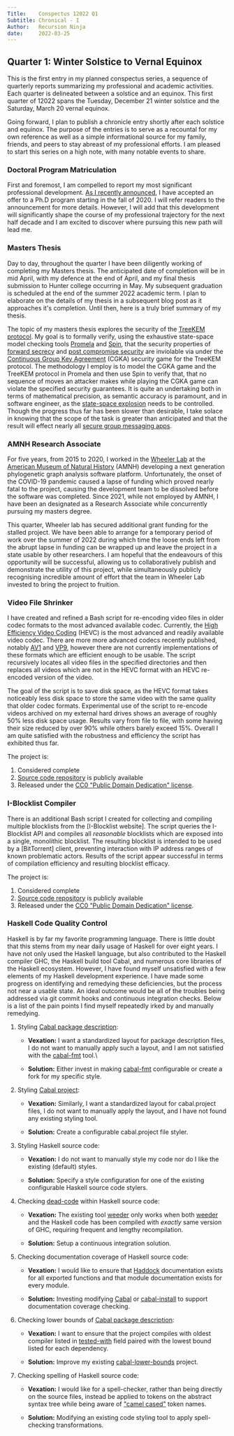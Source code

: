 ```yaml
---
Title:    Conspectus 12022 Q1
Subtitle: Chronical - I
Author:   Recursion Ninja
date:     2022-03-25
---
```


## Quarter 1: Winter Solstice to Vernal Equinox

This is the first entry in my planned conspectus series, a sequence of quarterly reports summarizing my professional and academic activities.
Each quarter is delineated between a solstice and an equinox.
This first quarter of 12022 spans the Tuesday, December 21 winter solstice and the Saturday, March 20 vernal equinox.

Going forward, I plan to publish a chronicle entry shortly after each solstice and equinox.
The purpose of the entries is to serve as a recountal for my own reference as well as a simple informational source for my family, friends, and peers to stay abreast of my professional efforts.
I am pleased to start this series on a high note, with many notable events to share.


### Doctoral Program Matriculation

First and foremost, I am compelled to report my most significant professional development.
[As I recently announced][0], I have accepted an offer to a Ph.D program starting in the fall of 2020.
I will refer readers to the announcement for more details.
However, I will add that this development will significantly shape the course of my professional trajectory for the next half decade and I am excited to discover where pursuing this new path will lead me.


### Masters Thesis

Day to day, throughout the quarter I have been diligently working of completing my Masters thesis.
The anticipated date of completion will be in mid April, with my defence at the end of April, and my final thesis submission to Hunter college occurring in May.
My subsequent graduation is scheduled at the end of the summer 2022 academic term.
I plan to elaborate on the details of my thesis in a subsequent blog post as it approaches it's completion.
Until then, here is a truly brief summary of my thesis.

The topic of my masters thesis explores the security of the [TreeKEM protocol][6].
My goal is to formally verify, using the exhaustive state-space model checking tools [Promela][4] and [Spin][5], that the security properties of [forward secrecy][1] and [post compromise security][2] are inviolable via under the [Continuous Group Key Agreement][7] (CGKA) security game for the TreeKEM protocol.
The methodology I employ is to model the CGKA game and the TreeKEM protocol in Promela and then use Spin to verify that, that no sequence of moves an attacker makes while playing the CGKA game can violate the specified security guarantees.
It is quite an undertaking both in terms of mathematical precision, as semantic accuracy is paramount, and in software engineer, as the [state-space explosion][8] needs to be controlled.
Though the progress thus far has been slower than desirable, I take solace in knowing that the scope of the task is greater than anticipated and that the result will effect nearly all [secure group messaging apps][3].


### AMNH Research Associate

For five years, from 2015 to 2020, I worked in the [Wheeler Lab][9] at the [American Museum of Natural History][10] (AMNH) developing a next generation phylogenetic graph analysis software platform.
Unfortunately, the onset of the COVID-19 pandemic caused a lapse of funding which proved nearly fatal to the project, causing the development team to be dissolved before the software was completed.
Since 2021, while not employed by AMNH, I have been an designated as a Research Associate while concurrently pursuing my masters degree.

This quarter, Wheeler lab has secured additional grant funding for the stalled project.
We have been able to arrange for a temporary period of work over the summer of 2022 during which time the loose ends left from the abrupt lapse in funding can be wrapped up and leave the project in a state usable by other researchers.
I am hopeful that the endeavours of this opportunity will be successful, allowing us to collaboratively publish and demonstrate the utility of this project, while simultaneously publicly recognising incredible amount of effort that the team in Wheeler Lab invested to bring the project to fruition.


### Video File Shrinker

I have created and refined a Bash script for re-encoding video files in older codec formats to the most advanced available codec.
Currently, the [High Efficiency Video Coding][12] (HEVC) is the most advanced and readily available video codec.
There are more more advanced codecs recently published, notably [AV1][13] and [VP9][14], however there are not currently implementations of these formats which are efficient enough to be usable.
The script recursively locates all video files in the specified directories and then replaces all videos which are not in the HEVC format with an HEVC re-encoded version of the video.

The goal of the script is to save disk space, as the HEVC format takes noticeably less disk space to store the same video with the same quality that older codec formats.
Experimental use of the script to re-encode videos archived on my external hard drives shows an average of roughly 50% less disk space usage.
Results vary from file to file, with some having their size reduced by over 90% while others barely exceed 15%.
Overall I am quite satisfied with the robustness and efficiency the script has exhibited thus far.

The project is:

  1. Considered complete
  2. [Source code repository][11] is publicly available
  3. Released under the [CC0 "Public Domain Dedication" license][18].


### I-Blocklist Compiler

There is an additional Bash script I created for collecting and compiling multiple blocklists from the [I-Blocklist website].
The script queries the I-Blocklist API and compiles all *reasonable* blocklists which are exposed into a single, monolithic blocklist.
The resulting blocklist is intended to be used by a [BitTorrent] client, preventing interaction with IP address ranges of known problematic actors.
Results of the script appear successful in terms of compilation efficiency and resulting blocklist efficacy.

The project is:

  1. Considered complete
  2. [Source code repository][17] is publicly available
  3. Released under the [CC0 "Public Domain Dedication" license][18].


### Haskell Code Quality Control

Haskell is by far my favorite programming language.
There is little doubt that this stems from my near daily usage of Haskell for over eight years.
I have not only used the Haskell language, but also contributed to the Haskell compiler GHC, the Haskell build tool Cabal, and numerous core libraries of the Haskell ecosystem.
However, I have found myself unsatisfied with a few elements of my Haskell development experience.
I have made some progress on identifying and remedying these deficiencies, but the process not near a usable state.
An ideal outcome would be all of the troubles being addressed via git commit hooks and continuous integration checks.
Below is a list of the pain points I find myself repeatedly irked by and manually remedying.

  1. Styling [Cabal package description][21]:
   
      - **Vexation:** I want a standardized layout for package description files, I do not want to manually apply such a layout, and I am not satisfied with the [cabal-fmt][20] tool.\
     
      - **Solution:** Either invest in making [cabal-fmt][20] configurable or create a fork for my specific style.
 
  2. Styling [Cabal project][22]:
   
      - **Vexation:** Similarly, I want a standardized layout for cabal.project files, I do not want to manually apply the layout, and I have not found any existing styling tool.
     
      - **Solution:** Create a configurable cabal.project file styler.
 
  3. Styling Haskell source code:
 
      - **Vexation:** I do not want to manually style my code nor do I like the existing (default) styles.
       
      - **Solution:** Specify a style configuration for one of the existing configurable Haskell source code stylers.
 
  4. Checking [dead-code][23] within Haskell source code:
 
      - **Vexation:** The existing tool [weeder][24] only works when both [weeder][24] and the Haskell code has been compiled with *exactly* same version of GHC, requiring frequent and lengthy recompilation.

      - **Solution:** Setup a continuous integration solution.
 
  5. Checking documentation coverage of Haskell source code:
 
      - **Vexation:** I would like to ensure that [Haddock][25] documentation exists for all exported functions and that module documentation exists for every module.
 
      - **Solution:** Investing modifying [Cabal][26] or [cabal-install][27] to support documentation coverage checking.
 
  6. Checking lower bounds of [Cabal package description][21]:
 
      - **Vexation:** I want to ensure that the project compiles with oldest compiler listed in [tested-with][28] field paired with the lowest bound listed for each dependency.
 
      - **Solution:** Improve my existing [cabal-lower-bounds][19] project.
 
  7. Checking spelling of Haskell source code:
   
      - **Vexation:** I would like for a spell-checker, rather than being directly on the source files, instead be applied to tokens on the abstract syntax tree while being aware of ["camel cased"][29] token names.
 
      - **Solution:** Modifying an existing code styling tool to apply spell-checking transformations.


[ 0]: https://recursion.ninja/blog/phd-matriculation
[ 1]: https://en.wikipedia.org/wiki/Forward_secrecy
[ 2]: https://doi.org/10.1109/CSF.2016.19
[ 3]: https://www.securemessagingapps.com/
[ 4]: https://en.wikipedia.org/wiki/Promela
[ 5]: https://en.wikipedia.org/wiki/SPIN_model_checker
[ 6]: https://hal.inria.fr/hal-02425247/file/treekem%20%281%29.pdf
[ 7]: https://doi.org/10.1007/978-3-030-56784-2_9
[ 8]: https://en.wikipedia.org/wiki/Combinatorial_explosion
[ 9]: https://wardwheeler.wordpress.com/
[10]: https://www.amnh.org/research/computational-sciences
[11]: https://github.com/recursion-ninja/Video-Recoding-Script
[12]: https://en.wikipedia.org/wiki/High_Efficiency_Video_Coding
[13]: https://en.wikipedia.org/wiki/AV1
[14]: https://en.wikipedia.org/wiki/VP9
[15]: https://www.iblocklist.com
[16]: https://en.wikipedia.org/wiki/BitTorrent
[17]: https://github.com/recursion-ninja/I-Blocklist-Builder/
[18]: https://creativecommons.org/publicdomain/zero/1.0
[19]: https://github.com/recursion-ninja/cabal-lower-bounds
[20]: https://hackage.haskell.org/package/cabal-fmt
[21]: https://cabal.readthedocs.io/en/3.6/cabal-package.html
[22]: https://cabal.readthedocs.io/en/3.6/cabal-project.html
[23]: https://en.wikipedia.org/wiki/Dead_code_elimination
[24]: https://hackage.haskell.org/package/weeder
[25]: https://haskell-haddock.readthedocs.io/en/latest/markup.html
[26]: https://hackage.haskell.org/package/Cabal
[27]: https://hackage.haskell.org/package/cabal-install
[28]: https://cabal.readthedocs.io/en/3.6/cabal-package.html?highlight=tested-with#pkg-field-tested-with
[29]: https://en.wikipedia.org/wiki/Camel_case

